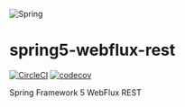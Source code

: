![Spring](https://img.shields.io/badge/spring-%236DB33F.svg?style=for-the-badge&logo=spring&logoColor=white)

# spring5-webflux-rest

[![CircleCI](https://dl.circleci.com/status-badge/img/gh/mrw007/spring5-webflux-rest/tree/main.svg?style=svg)](https://dl.circleci.com/status-badge/redirect/gh/mrw007/spring5-webflux-rest/tree/main)
[![codecov](https://codecov.io/gh/mrw007/spring5-webflux-rest/branch/main/graph/badge.svg?token=TMFRCTHXXZ)](https://codecov.io/gh/mrw007/spring5-webflux-rest)

Spring Framework 5 WebFlux REST
